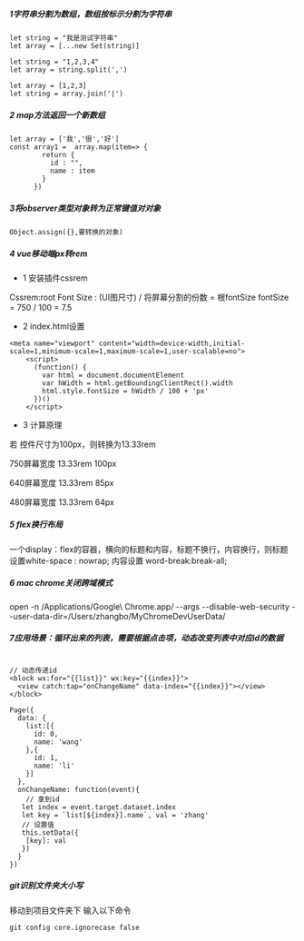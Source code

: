 ##### 1字符串分割为数组，数组按标示分割为字符串
~~~
let string = "我是测试字符串"
let array = [...new Set(string)]
~~~

~~~
let string = "1,2,3,4"
let array = string.split(',')
~~~

~~~
let array = [1,2,3]
let string = array.join('|')
~~~

##### 2 map方法返回一个新数组
~~~
let array = ['我','很','好']
const array1 =  array.map(item=> {
        return {
          id : "",
          name : item
        }
      })
~~~

##### 3将observer类型对象转为正常键值对对象
~~~
Object.assign({},要转换的对象)
~~~

##### 4 vue移动端px转rem

* 1 安装插件cssrem

Cssrem:root Font Size :  (UI图尺寸) / 将屏幕分割的份数 = 根fontSize
fontSize = 750 / 100 = 7.5

* 2 index.html设置

~~~
<meta name="viewport" content="width=device-width,initial-scale=1,minimum-scale=1,maximum-scale=1,user-scalable=no">
    <script>
      (function() {
        var html = document.documentElement
        var hWidth = html.getBoundingClientRect().width
        html.style.fontSize = hWidth / 100 + 'px'
      })()
    </script>
~~~

* 3 计算原理

若 控件尺寸为100px，则转换为13.33rem

750屏幕宽度 13.33rem 100px

640屏幕宽度 13.33rem 85px

480屏幕宽度 13.33rem 64px


##### 5 flex换行布局

一个display：flex的容器，横向的标题和内容，标题不换行，内容换行，则标题设置white-space : nowrap; 内容设置 word-break:break-all;


##### 6 mac chrome关闭跨域模式

open -n /Applications/Google\ Chrome.app/ --args --disable-web-security --user-data-dir=/Users/zhangbo/MyChromeDevUserData/

##### 7应用场景：循环出来的列表，需要根据点击项，动态改变列表中对应id的数据

~~~

// 动态传递id
<block wx:for="{{list}}" wx:key="{{index}}">
  <view catch:tap="onChangeName" data-index="{{index}}"></view>
</block>

Page({
  data: {
    list:[{
      id: 0,
      name: 'wang'
    },{
      id: 1,
      name: 'li'
    }]
  },
  onChangeName: function(event){
    // 拿到id
   let index = event.target.dataset.index
   let key = `list[${index}].name`, val = 'zhang'
   // 设置值
   this.setData({
    [key]: val
   })
  }
})
~~~

##### git识别文件夹大小写

移动到项目文件夹下 输入以下命令

~~~
git config core.ignorecase false

~~~